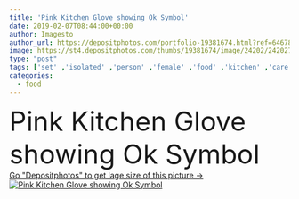 ```yaml
---
title: 'Pink Kitchen Glove showing Ok Symbol'
date: 2019-02-07T08:44:00+00:00
author: Imagesto
author_url: https://depositphotos.com/portfolio-19381674.html?ref=64678756
image: https://st4.depositphotos.com/thumbs/19381674/image/24202/242027536/api_thumb_450.jpg?forcejpeg=true
type: "post"
tags: ['set' ,'isolated' ,'person' ,'female' ,'food' ,'kitchen' ,'care' ,'cook' ,'hand' ,'symbol' ,'pink' ,'gloves' ,'house' ,'domestic' ,'utensil' ,'home' ,'woman' ,'work' ,'clean' ,'household' ,'cleaning' ,'glove' ,'housework' ,'chores' ,'housewife' ,'dishes' ,'detergent' ,'rubber gloves' ]
categories: 
  - food
---
```

<div aling="center">
            <font size="60"> Pink Kitchen Glove showing Ok Symbol</font>   
</div>
<div>
    <a href='https://st4.depositphotos.com/thumbs/19381674/image/24202/242027536/api_thumb_450.jpg?forcejpeg=true?ref=64678756' target=_blank > Go "Depositphotos" to get lage size of this picture ->
        <img href='https://st4.depositphotos.com/thumbs/19381674/image/24202/242027536/api_thumb_450.jpg?forcejpeg=true?ref=64678756' src='https://st4.depositphotos.com/19381674/24202/i/950/depositphotos_242027536-stock-photo-pink-kitchen-glove-showing-symbol.jpg?forcejpeg=true' alt='Pink Kitchen Glove showing Ok Symbol' >
    </a>
</div>
